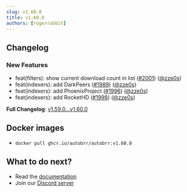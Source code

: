 ```yaml
---
slug: v1.60.0
title: v1.60.0
authors: [rogerrabbit]
---
```

## Changelog

### New Features

* feat(filters): show current download count in list ([#2001](https://github.com/autobrr/autobrr/pull/2001)) ([@zze0s](https://github.com/zze0s))
* feat(indexers): add DarkPeers ([#1989](https://github.com/autobrr/autobrr/pull/1989)) ([@zze0s](https://github.com/zze0s))
* feat(indexers): add PhoenixProject ([#1996](https://github.com/autobrr/autobrr/pull/1996)) ([@zze0s](https://github.com/zze0s))
* feat(indexers): add RocketHD ([#1998](https://github.com/autobrr/autobrr/pull/1998)) ([@zze0s](https://github.com/zze0s))

**Full Changelog**: [v1.59.0...v1.60.0](https://github.com/autobrr/autobrr/compare/v1.59.0...v1.60.0)

## Docker images

* `docker pull ghcr.io/autobrr/autobrr:v1.60.0`

## What to do next?

* Read the [documentation](https://autobrr.com)
* Join our [Discord server](https://discord.gg/WQ2eUycxyT)